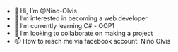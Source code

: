 - 👋 Hi, I’m @Nino-Olvis
- 👀 I’m interested in becoming a web developer
- 🌱 I’m currently learning C# - OOP1
- 💞️ I’m looking to collaborate on making a project
- 📫 How to reach me via facebook account: Niño Olvis

<!---
Nino-Olvis/Nino-Olvis is a ✨ special ✨ repository because its `README.md` (this file) appears on your GitHub profile.
You can click the Preview link to take a look at your changes.
--->
